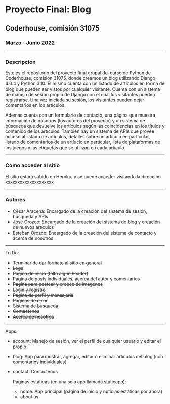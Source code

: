 # Proyecto Final: Blog
## Coderhouse, comisión 31075
### Marzo - Junio 2022

---
### Descripción

Este es el repositorio del proyecto final grupal del curso de Python de Coderhouse, comisión 31075, donde creamos un blog utilizando Django 4.0.4 y Python 3.10. El mismo cuenta con un listado de artículos en forma de blog que pueden ser vistos por cualquier visitante. Cuenta con un sistema de manejo de sesión propio de Django con el cual los visitantes pueden registrarse. Una vez iniciada su sesión, los visitantes pueden dejar comentarios en los artículos.

Además cuenta con un formulario de contacto, una página que muestra información de nosotros (los autores del proyecto) y un sistema de búsqueda que devuelve los artículos según las coincidencias en los títulos y contenido de los artículos. También hay un sistema de APIs que provee acceso al listado de artículos, detalles sobre un artículo en particular, listado de comentarios de un artíuclo en particular, lista de plataformas de los juegos y las etiquetas que se utilizan en cada artículo.

---
### Como acceder al sitio
El sitio estará subido en Heroku, y se puede acceder visitando la dirección xxxxxxxxxxxxxxxxxxxx

---
### Autores
* César Aracena: Encargado de la creación del sistema de sesión, búsqueda y APIs
* José Orozco: Encargado de la creación del sistema de blog y creación de nuevos artículos
* Esteban Orozco: Encargado de la creación del sistema de contacto y acerca de nosotros

---
To Do:
* ~~Terminar de dar formato al sitio en general~~
* ~~Logo~~
* ~~Pagina de inicio (falta algun header)~~
* ~~Pagina de posts individuales, acerca del autor y comentarios~~
* ~~Pagina para postear y cropeo de imagenes~~
* ~~Login y registro~~
* ~~Pagina de perfil y mensajeria~~
* ~~Paginas de error~~
* ~~Sistema de busqueda~~
* ~~Contactenos~~
* ~~Acerca de nosotros~~

---
Apps:
* account: Manejo de sesión, ver el perfil de cualquier usuario y editar el propio
* blog: App para mostrar, agregar, editar o eliminar artículos del blog (con comentarios individuales)
* contact: Contactenos

   Páginas estáticas (en una sola app llamada staticapp):
   * home: App principal (página de inicio y noticias estáticas por ahora)
   * about us
